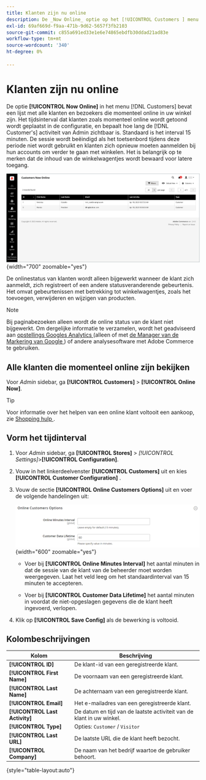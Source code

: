 ```yaml
---
title: Klanten zijn nu online
description: De _Now Online_ optie op het [!UICONTROL Customers ] menu maakt een lijst van alle klanten en bezoekers die momenteel online in uw opslag zijn.
exl-id: 69af669d-f9aa-471b-9d62-5657f3fb2103
source-git-commit: c855a691ed33e1e6e74865ebdfb30ddad21ad83e
workflow-type: tm+mt
source-wordcount: '340'
ht-degree: 0%

---
```


# Klanten zijn nu online

De optie **[!UICONTROL Now Online]** in het menu [!DNL Customers] bevat een lijst met alle klanten en bezoekers die momenteel online in uw winkel zijn. Het tijdsinterval dat klanten zoals momenteel online wordt getoond wordt geplaatst in de configuratie, en bepaalt hoe lang de [!DNL Customer's] activiteit van Admin zichtbaar is. Standaard is het interval 15 minuten. De sessie wordt beëindigd als het toetsenbord tijdens deze periode niet wordt gebruikt en klanten zich opnieuw moeten aanmelden bij hun accounts om verder te gaan met winkelen. Het is belangrijk op te merken dat de inhoud van de winkelwagentjes wordt bewaard voor latere toegang.

![ Online Klanten ](assets/customers-now-online.png){width="700" zoomable="yes"}

De onlinestatus van klanten wordt alleen bijgewerkt wanneer de klant zich aanmeldt, zich registreert of een andere statusveranderende gebeurtenis. Het omvat gebeurtenissen met betrekking tot winkelwagentjes, zoals het toevoegen, verwijderen en wijzigen van producten.

>[!NOTE]
>
>Bij paginabezoeken alleen wordt de online status van de klant niet bijgewerkt. Om dergelijke informatie te verzamelen, wordt het geadviseerd aan [ opstellings Googles Analytics ](../merchandising-promotions/google-analytics.md) (alleen of met [ de Manager van de Markering van Google ](../merchandising-promotions/google-tag-manager.md)) of andere analysesoftware met Adobe Commerce te gebruiken.

## Alle klanten die momenteel online zijn bekijken

Voor _Admin_ sidebar, ga **[!UICONTROL Customers]** > **[!UICONTROL Online Now]**.

>[!TIP]
>
>Voor informatie over het helpen van een online klant voltooit een aankoop, zie [ Shopping hulp ](../stores-purchase/introduction.md#shopping-assistance).

## Vorm het tijdinterval

1. Voor _Admin_ sidebar, ga **[!UICONTROL Stores]** > _[!UICONTROL Settings]_>**[!UICONTROL Configuration]**.

1. Vouw in het linkerdeelvenster **[!UICONTROL Customers]** uit en kies **[!UICONTROL Customer Configuration]** .

1. Vouw de sectie **[!UICONTROL Online Customers Options]** uit en voer de volgende handelingen uit:

   ![ Online de opties van de Klant ](../configuration-reference/customers/assets/customer-configuration-online-customers-options.png){width="600" zoomable="yes"}

   - Voer bij **[!UICONTROL Online Minutes Interval]** het aantal minuten in dat de sessie van de klant van de beheerder moet worden weergegeven. Laat het veld leeg om het standaardinterval van 15 minuten te accepteren.

   - Voer bij **[!UICONTROL Customer Data Lifetime]** het aantal minuten in voordat de niet-opgeslagen gegevens die de klant heeft ingevoerd, verlopen.

1. Klik op **[!UICONTROL Save Config]** als de bewerking is voltooid.

## Kolombeschrijvingen

| Kolom | Beschrijving |
| --- | --- |
| **[!UICONTROL ID]** | De klant-id van een geregistreerde klant. |
| **[!UICONTROL First Name]** | De voornaam van een geregistreerde klant. |
| **[!UICONTROL Last Name]** | De achternaam van een geregistreerde klant. |
| **[!UICONTROL Email]** | Het e-mailadres van een geregistreerde klant. |
| **[!UICONTROL Last Activity]** | De datum en tijd van de laatste activiteit van de klant in uw winkel. |
| **[!UICONTROL Type]** | Opties: `Customer` / `Visitor` |
| **[!UICONTROL Last URL]** | De laatste URL die de klant heeft bezocht. |
| **[!UICONTROL Company]** | De naam van het bedrijf waartoe de gebruiker behoort. |

{style="table-layout:auto"}
